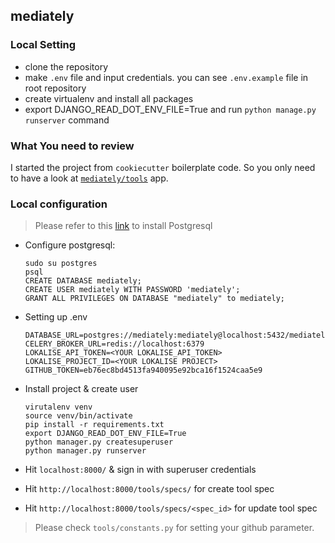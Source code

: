 ## mediately

### Local Setting
- clone the repository
- make `.env` file and input credentials. you can see `.env.example` file in root repository
- create virtualenv and install all packages
- export DJANGO_READ_DOT_ENV_FILE=True and run `python manage.py runserver` command


### What You need to review
I started the project from `cookiecutter` boilerplate code.
So you only need to have a look at [`mediately/tools`](https://github.com/lifelonglearner127/mediately/tree/master/mediately/tools) app.


### Local configuration
> Please refer to this [link](https://www.postgresql.org/download/) to install Postgresql

- Configure postgresql:

    ```
    sudo su postgres
    psql
    CREATE DATABASE mediately;
    CREATE USER mediately WITH PASSWORD 'mediately';
    GRANT ALL PRIVILEGES ON DATABASE "mediately" to mediately;
    ```

- Setting up .env

    ```
    DATABASE_URL=postgres://mediately:mediately@localhost:5432/mediately
    CELERY_BROKER_URL=redis://localhost:6379
    LOKALISE_API_TOKEN=<YOUR LOKALISE_API_TOKEN>
    LOKALISE_PROJECT_ID=<YOUR LOKALISE PROJECT>
    GITHUB_TOKEN=eb76ec8bd4513fa940095e92bca16f1524caa5e9
    ```
- Install project & create user
    ```
    virutalenv venv
    source venv/bin/activate
    pip install -r requirements.txt
    export DJANGO_READ_DOT_ENV_FILE=True
    python manager.py createsuperuser
    python manager.py runserver
    ```

- Hit `localhost:8000/` & sign in with superuser credentials
- Hit `http://localhost:8000/tools/specs/` for create tool spec
- Hit `http://localhost:8000/tools/specs/<spec_id>` for update tool spec

> Please check `tools/constants.py` for setting your github parameter.
